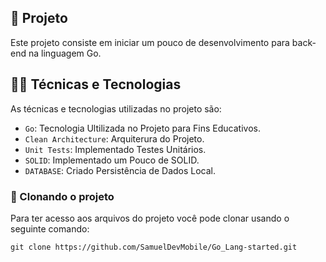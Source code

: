 ## 📱 Projeto

Este projeto consiste em iniciar um pouco de desenvolvimento para back-end na linguagem Go.


## 🧑‍💻 Técnicas e Tecnologias

As técnicas e tecnologias utilizadas no projeto são:

- `Go`: Tecnologia Ultilizada no Projeto para Fins Educativos.
- `Clean Architecture`: Arquiterura do Projeto.
- `Unit Tests`: Implementado Testes Unitários.
- `SOLID`: Implementado um Pouco de SOLID.
- `DATABASE`: Criado Persistência de Dados Local.

### 🐙 Clonando o projeto

Para ter acesso aos arquivos do projeto você pode clonar usando o seguinte comando:

```
git clone https://github.com/SamuelDevMobile/Go_Lang-started.git
```
